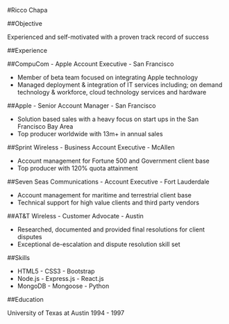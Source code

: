 #Ricco Chapa

##Objective

Experienced and self-motivated with a proven track record of success

##Experience

##CompuCom - Apple Account Executive - San Francisco
  * Member of beta team focused on integrating Apple technology
  * Managed deployment & integration of IT services including; on demand technology & workforce, cloud technology services and hardware

##Apple - Senior Account Manager - San Francisco
  * Solution based sales with a heavy focus on start ups in the San Francisco Bay Area
  * Top producer worldwide with 13m+ in annual sales

##Sprint Wireless - Business Account Executive - McAllen
  * Account management for Fortune 500 and Government client base
  * Top producer with 120% quota attainment

##Seven Seas Communications - Account Executive - Fort Lauderdale
  * Account management for maritime and terrestrial client base
  * Technical support for high value clients and third party vendors

##AT&T Wireless - Customer Advocate - Austin
  * Researched, documented and provided final resolutions for client disputes
  * Exceptional de-escalation and dispute resolution skill set

##Skills

  * HTML5 - CSS3 - Bootstrap
  * Node.js - Express.js - React.js
  * MongoDB - Mongoose - Python

##Education

University of Texas at Austin
1994 - 1997
